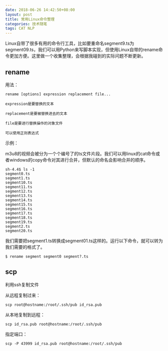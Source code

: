 ```yaml
---
date: 2018-06-26 14:42:50+08:00
layout: post
title: 常用Linux命令整理
categories: 技术随笔
tags: CAT NLP
---
```


Linux自带了很多有用的命令行工具，比如要重命名segment9.ts为segment09.ts，我们可以用Python来写脚本实现，但使用Linux自带的rename命令更加方便。这里做一个收集整理，会根据我碰到的实际问题不断更新。

## rename

用法：

```
rename [options] expression replacement file...

expression是要替换的文本

replacement是要被替换进去的文本

file是要进行替换操作的对象文件

可以使用正则表达式
```

示例：

m3u8的视频会被分为一个个编号了的ts文件片段。我们可以用linux的cat命令或者windows的copy命令对其进行合并，但默认的命名会影响合并的顺序。

```
sh-4.4$ ls -1
segment0.ts
segment1.ts
segment10.ts
segment11.ts
segment12.ts
segment13.ts
segment14.ts
segment15.ts
segment16.ts
segment17.ts
segment18.ts
segment19.ts
segment2.ts
segment20.ts
```

我们需要把segment1.ts转换成segment01.ts这样的。运行以下命令，就可以转为我们需要的格式了。

```
$ rename segment segment0 segment?.ts
```

## scp

利用ssh复制文件

从远程复制过来：

`scp root@hostname:/root/.ssh/pub id_rsa.pub `

从本地复制到远程：

`scp id_rsa.pub root@hostname:/root/.ssh/pub`

指定端口：

`scp -P 43999 id_rsa.pub root@hostname:/root/.ssh/pub`



